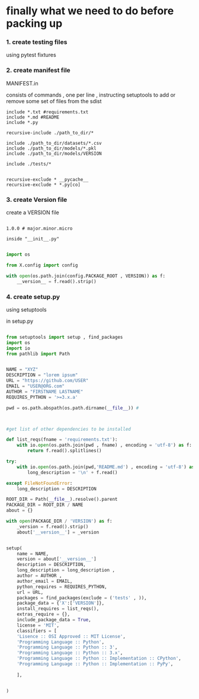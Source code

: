 

# finally what we need to do before packing up


### 1. create testing files
using pytest fixtures


### 2. create manifest file

MANIFEST.in

consists of commands , one per line , instructing setuptools to add or remove some set of files from the sdist

``` MANIFEST.in
include *.txt #requirements.txt
include *.md #README
include *.py

recursive-include ./path_to_dir/*

include ./path_to_dir/datasets/*.csv
include ./path_to_dir/models/*.pkl
include ./path_to_dir/models/VERSION

include ./tests/*


recursive-exclude * __pycache__
recursive-exclude * *.py[co]
```

### 3. create Version file


create a VERSION file
```VERSION

1.0.0 # major.minor.micro

```


 ```
inside "__init__.py"
```

```python

import os

from X.config import config

with open(os.path.join(config.PACKAGE_ROOT , VERSION)) as f:
	__version__ = f.read().strip()

```
### 4. create setup.py


using setuptools

in setup.py



```python

from setuptools import setup , find_packages
import os
import io
from pathlib import Path


NAME = "XYZ"
DESCRIPTION = "lorem ipsum"
URL = "https://github.com/USER"
EMAIL = "USER@ORG.com"
AUTHOR = "FIRSTNAME LASTNAME"
REQUIRES_PYTHON = '>=3.x.a'

pwd = os.path.abspath(os.path.dirname(__file__)) # 



#get list of other dependencies to be installed

def list_reqs(fname = 'requirements.txt'):
	with io.open(os.path.join(pwd , fname) , encoding = 'utf-8') as f:
		return f.read().splitlines()

try:
	with io.open(os.path.join(pwd,'README.md') , encoding = 'utf-8') as f:
		long_description = '\n' + f.read()

except FileNotFoundError:
	long_description = DESCRIPTION

ROOT_DIR = Path(__file__).resolve().parent
PACKAGE_DIR = ROOT_DIR / NAME
about = {}

with open(PACKAGE_DIR / 'VERSION') as f:
	_version = f.read().strip()
	about['__version__'] = _version


setup(
	name = NAME,
	version = about['__version__']
	description = DESCRIPTION,
	long_description = long_description , 
	author = AUTHOR , 
	author_email = EMAIL,
	python_requires = REQUIRES_PYTHON,
	url = URL,
    packages = find_packages(exclude = ('tests' , )),
    package_data = {'X':['VERSION']},
    install_requires = list_reqs(),
    extras_require = {},
	include_package_data = True,
	license = 'MIT',
	classifiers = [
	'Lisence :: OSI Approved :: MIT License',
	'Programming Language :: Python',
	'Programming Language :: Python :: 3',
	'Programming Language :: Python :: 3.x',
	'Programming Language :: Python :: Implementation :: CPython',
	'Programming Language :: Python :: Implementation :: PyPy',
	
	],


)


```
